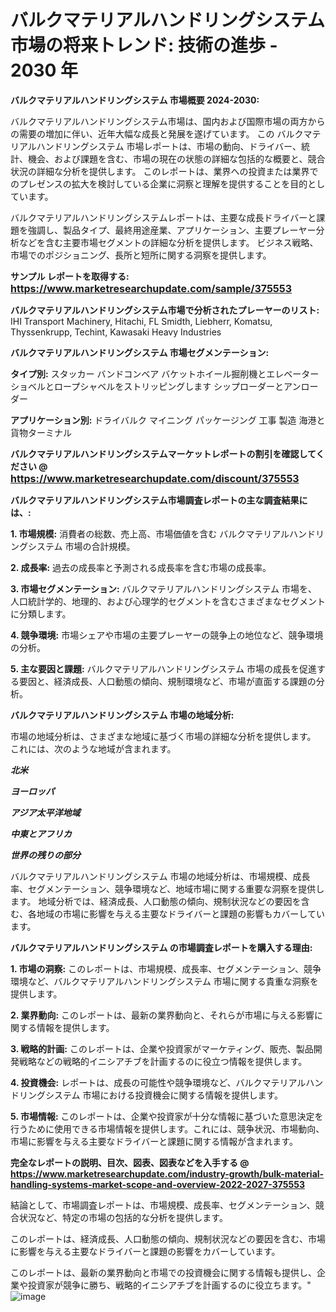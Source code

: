 # バルクマテリアルハンドリングシステム 市場の将来トレンド: 技術の進歩 - 2030 年

<strong>バルクマテリアルハンドリングシステム 市場概要 2024-2030:</strong>

バルクマテリアルハンドリングシステム市場は、国内および国際市場の両方からの需要の増加に伴い、近年大幅な成長と発展を遂げています。 この バルクマテリアルハンドリングシステム 市場レポートは、市場の動向、ドライバー、統計、機会、および課題を含む、市場の現在の状態の詳細な包括的な概要と、競合状況の詳細な分析を提供します。 このレポートは、業界への投資または業界でのプレゼンスの拡大を検討している企業に洞察と理解を提供することを目的としています。

バルクマテリアルハンドリングシステムレポートは、主要な成長ドライバーと課題を強調し、製品タイプ、最終用途産業、アプリケーション、主要プレーヤー分析などを含む主要市場セグメントの詳細な分析を提供します。 ビジネス戦略、市場でのポジショニング、長所と短所に関する洞察を提供します。



<strong>サンプル レポートを取得する: <a href=https://www.marketresearchupdate.com/sample/375553><font size=3 color=#0000ff>https://www.marketresearchupdate.com/sample/375553</font></a></strong>



<strong>バルクマテリアルハンドリングシステム市場で分析されたプレーヤーのリスト:</strong>
IHI Transport Machinery, Hitachi, FL Smidth, Liebherr, Komatsu, Thyssenkrupp, Techint, Kawasaki Heavy Industries



<strong>バルクマテリアルハンドリングシステム 市場セグメンテーション:</strong>



<strong>タイプ別:</strong>
スタッカー
バンドコンベア
バケットホイール掘削機とエレベーター
ショベルとロープシャベルをストリッピングします
シップローダーとアンローダー



<strong>アプリケーション別:</strong>
ドライバルク
マイニング
パッケージング
工事
製造
海港と貨物ターミナル



<strong>バルクマテリアルハンドリングシステムマーケットレポートの割引を確認してください @ <a href=https://www.marketresearchupdate.com/discount/375553><font size=3 color=#0000ff>https://www.marketresearchupdate.com/discount/375553</font></a></strong>



<strong>バルクマテリアルハンドリングシステム市場調査レポートの主な調査結果には、:</strong>



<strong>1. 市場規模:</strong> 消費者の総数、売上高、市場価値を含む バルクマテリアルハンドリングシステム 市場の合計規模。



<strong>2. 成長率:</strong> 過去の成長率と予測される成長率を含む市場の成長率。



<strong>3. 市場セグメンテーション:</strong> バルクマテリアルハンドリングシステム 市場を、人口統計学的、地理的、および心理学的セグメントを含むさまざまなセグメントに分類します。



<strong>4. 競争環境:</strong> 市場シェアや市場の主要プレーヤーの競争上の地位など、競争環境の分析。



<strong>5. 主な要因と課題:</strong> バルクマテリアルハンドリングシステム 市場の成長を促進する要因と、経済成長、人口動態の傾向、規制環境など、市場が直面する課題の分析。



<strong>バルクマテリアルハンドリングシステム 市場の地域分析:</strong>

市場の地域分析は、さまざまな地域に基づく市場の詳細な分析を提供します。 これには、次のような地域が含まれます。

<em>

<strong>北米</strong></em>
<em>

<strong>ヨーロッパ</strong></em>
<em>

<strong>アジア太平洋地域</strong></em>
<em>

<strong>中東とアフリカ</strong></em>
<em>

<strong>世界の残りの部分</strong></em>

バルクマテリアルハンドリングシステム 市場の地域分析は、市場規模、成長率、セグメンテーション、競争環境など、地域市場に関する重要な洞察を提供します。 地域分析では、経済成長、人口動態の傾向、規制状況などの要因を含む、各地域の市場に影響を与える主要なドライバーと課題の影響もカバーしています。



<strong>バルクマテリアルハンドリングシステム の市場調査レポートを購入する理由:</strong>



<strong>1. 市場の洞察:</strong> このレポートは、市場規模、成長率、セグメンテーション、競争環境など、バルクマテリアルハンドリングシステム 市場に関する貴重な洞察を提供します。



<strong>2. 業界動向:</strong> このレポートは、最新の業界動向と、それらが市場に与える影響に関する情報を提供します。



<strong>3. 戦略的計画:</strong> このレポートは、企業や投資家がマーケティング、販売、製品開発戦略などの戦略的イニシアチブを計画するのに役立つ情報を提供します。



<strong>4. 投資機会:</strong> レポートは、成長の可能性や競争環境など、バルクマテリアルハンドリングシステム 市場における投資機会に関する情報を提供します。



<strong>5. 市場情報:</strong> このレポートは、企業や投資家が十分な情報に基づいた意思決定を行うために使用できる市場情報を提供します。これには、競争状況、市場動向、市場に影響を与える主要なドライバーと課題に関する情報が含まれます。



<strong><b>完全なレポートの説明、目次、図表、図表などを入手する @ <a href=https://www.marketresearchupdate.com/industry-growth/bulk-material-handling-systems-market-scope-and-overview-2022-2027-375553>https://www.marketresearchupdate.com/industry-growth/bulk-material-handling-systems-market-scope-and-overview-2022-2027-375553</a></b></strong>

結論として、市場調査レポートは、市場規模、成長率、セグメンテーション、競合状況など、特定の市場の包括的な分析を提供します。

このレポートは、経済成長、人口動態の傾向、規制状況などの要因を含む、市場に影響を与える主要なドライバーと課題の影響をカバーしています。

このレポートは、最新の業界動向と市場での投資機会に関する情報も提供し、企業や投資家が競争に勝ち、戦略的イニシアチブを計画するのに役立ちます。"
![image](https://github.com/renukap7961/renukap7961/assets/163852544/99e842af-d9d5-42a4-8df8-f28088f80bc3)
